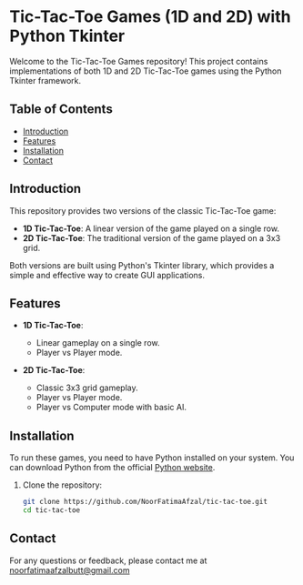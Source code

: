 # Tic-Tac-Toe Games (1D and 2D) with Python Tkinter

Welcome to the Tic-Tac-Toe Games repository! This project contains implementations of both 1D and 2D Tic-Tac-Toe games using the Python Tkinter framework.

## Table of Contents

- [Introduction](#introduction)
- [Features](#features)
- [Installation](#installation)
- [Contact](#contact)

## Introduction

This repository provides two versions of the classic Tic-Tac-Toe game:
- **1D Tic-Tac-Toe**: A linear version of the game played on a single row.
- **2D Tic-Tac-Toe**: The traditional version of the game played on a 3x3 grid.

Both versions are built using Python's Tkinter library, which provides a simple and effective way to create GUI applications.

## Features

- **1D Tic-Tac-Toe**:
  - Linear gameplay on a single row.
  - Player vs Player mode.
  
- **2D Tic-Tac-Toe**:
  - Classic 3x3 grid gameplay.
  - Player vs Player mode.
  - Player vs Computer mode with basic AI.

## Installation

To run these games, you need to have Python installed on your system. You can download Python from the official [Python website](https://www.python.org/).

1. Clone the repository:
   ```bash
   git clone https://github.com/NoorFatimaAfzal/tic-tac-toe.git
   cd tic-tac-toe

## Contact

For any questions or feedback, please contact me at noorfatimaafzalbutt@gmail.com
